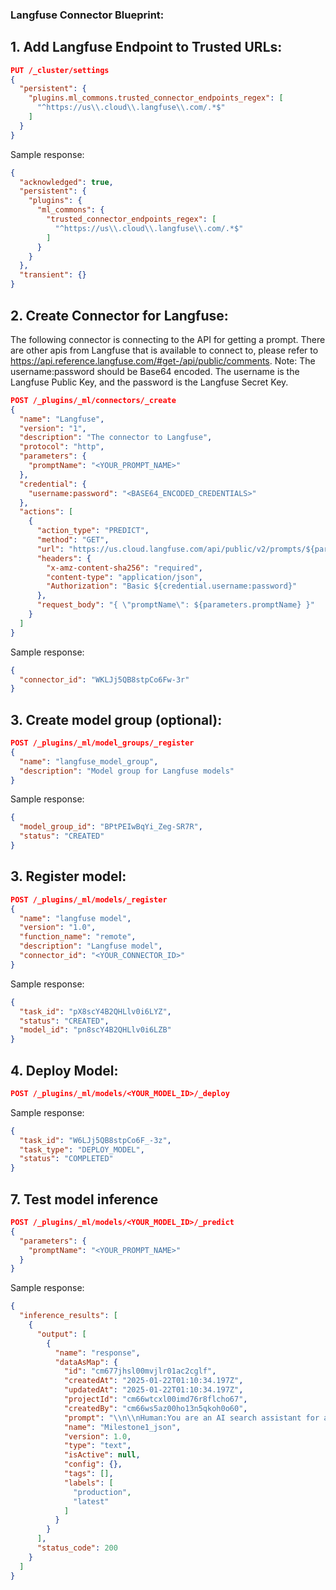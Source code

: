 ### Langfuse Connector Blueprint:

## 1. Add Langfuse Endpoint to Trusted URLs:

```json
PUT /_cluster/settings
{
  "persistent": {
    "plugins.ml_commons.trusted_connector_endpoints_regex": [
      "^https://us\\.cloud\\.langfuse\\.com/.*$"
    ]
  }
}
```

Sample response:
```json
{
  "acknowledged": true,
  "persistent": {
    "plugins": {
      "ml_commons": {
        "trusted_connector_endpoints_regex": [
          "^https://us\\.cloud\\.langfuse\\.com/.*$"
        ]
      }
    }
  },
  "transient": {}
}
```

## 2. Create Connector for Langfuse:
The following connector is connecting to the API for getting a prompt. There are other apis from Langfuse that is available to connect to, please refer to https://api.reference.langfuse.com/#get-/api/public/comments. 
Note: The username:password should be Base64 encoded. The username is the Langfuse Public Key, and the password is the Langfuse Secret Key.
```json
POST /_plugins/_ml/connectors/_create
{
  "name": "Langfuse",
  "version": "1",
  "description": "The connector to Langfuse",
  "protocol": "http",
  "parameters": {
    "promptName": "<YOUR_PROMPT_NAME>"
  },
  "credential": {
    "username:password": "<BASE64_ENCODED_CREDENTIALS>"
  },
  "actions": [
    {
      "action_type": "PREDICT",
      "method": "GET",
      "url": "https://us.cloud.langfuse.com/api/public/v2/prompts/${parameters.promptName}",
      "headers": {
        "x-amz-content-sha256": "required",
        "content-type": "application/json",
        "Authorization": "Basic ${credential.username:password}"
      },
      "request_body": "{ \"promptName\": ${parameters.promptName} }"
    }
  ]
}
```

Sample response:
```json
{
  "connector_id": "WKLJj5QB8stpCo6Fw-3r"
}
```

## 3. Create model group (optional):

```json
POST /_plugins/_ml/model_groups/_register
{
  "name": "langfuse_model_group",
  "description": "Model group for Langfuse models"
}
```
Sample response:
```json
{
  "model_group_id": "BPtPEIwBqYi_Zeg-SR7R",
  "status": "CREATED"
}
```

## 3. Register model:

```json
POST /_plugins/_ml/models/_register
{
  "name": "langfuse model",
  "version": "1.0",
  "function_name": "remote",
  "description": "Langfuse model",
  "connector_id": "<YOUR_CONNECTOR_ID>"
}
```

Sample response:
```json
{
  "task_id": "pX8scY4B2QHLlv0i6LYZ",
  "status": "CREATED",
  "model_id": "pn8scY4B2QHLlv0i6LZB"
}
```

## 4. Deploy Model:
```json
POST /_plugins/_ml/models/<YOUR_MODEL_ID>/_deploy
```
Sample response:
```json
{
  "task_id": "W6LJj5QB8stpCo6F_-3z",
  "task_type": "DEPLOY_MODEL",
  "status": "COMPLETED"
}
```

## 7. Test model inference

```json
POST /_plugins/_ml/models/<YOUR_MODEL_ID>/_predict
{
  "parameters": {
    "promptName": "<YOUR_PROMPT_NAME>"
  }
}
```

Sample response:
```json
{
  "inference_results": [
    {
      "output": [
        {
          "name": "response",
          "dataAsMap": {
            "id": "cm677jhsl00mvjlr01ac2cglf",
            "createdAt": "2025-01-22T01:10:34.197Z",
            "updatedAt": "2025-01-22T01:10:34.197Z",
            "projectId": "cm66wtcxl00imd76r8flcho67",
            "createdBy": "cm66ws5az00ho13n5qkoh0o60",
            "prompt": "\\n\\nHuman:You are an AI search assistant for a music search service. \\n\\n Assistant:",
            "name": "Milestone1_json",
            "version": 1.0,
            "type": "text",
            "isActive": null,
            "config": {},
            "tags": [],
            "labels": [
              "production",
              "latest"
            ]
          }
        }
      ],
      "status_code": 200
    }
  ]
}
```